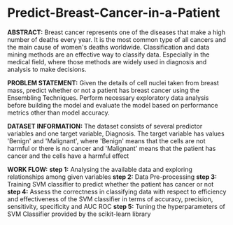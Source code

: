 # Predict-Breast-Cancer-in-a-Patient

**ABSTRACT:**
Breast cancer represents one of the diseases that make a high number of deaths every
year. It is the most common type of all cancers and the main cause of women's deaths
worldwide. Classification and data mining methods are an effective way to classify data.
Especially in the medical field, where those methods are widely used in diagnosis and
analysis to make decisions.

**PROBLEM STATEMENT:**
Given the details of cell nuclei taken from breast mass, predict whether or not a patient
has breast cancer using the Ensembling Techniques. Perform necessary exploratory
data analysis before building the model and evaluate the model based on performance
metrics other than model accuracy.

**DATASET INFORMATION:**
The dataset consists of several predictor variables and one target variable, Diagnosis.
The target variable has values 'Benign' and 'Malignant', where 'Benign' means that the
cells are not harmful or there is no cancer and 'Malignant' means that the patient has
cancer and the cells have a harmful effect

**WORK FLOW:**
**step 1:** Analysing the available data and exploring relationships among given variables
**step 2:** Data Pre-processing 
**step 3:** Training SVM classifier to predict whether the patient has cancer or not 
**step 4:** Assess the correctness in classifying data with respect to efficiency and effectiveness of
        the SVM classifier in terms of accuracy, precision, sensitivity, specificity and AUC ROC
**step 5:** Tuning the hyperparameters of SVM Classifier provided by the scikit-learn library

